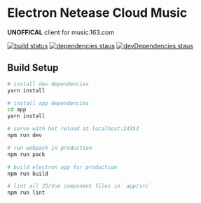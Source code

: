 # Electron Netease Cloud Music

**UNOFFICAL** client for music.163.com

[![build status](https://api.travis-ci.org/Rocket1184/electron-netease-cloud-music.svg?branch=dev)](https://travis-ci.org/Rocket1184/electron-netease-cloud-music/builds)
[![dependencies staus](https://david-dm.org/rocket1184/electron-netease-cloud-music/status.svg)](https://david-dm.org/rocket1184/electron-netease-cloud-music/dev)
[![devDependencies staus](https://david-dm.org/rocket1184/electron-netease-cloud-music/dev-status.svg)](https://david-dm.org/rocket1184/electron-netease-cloud-music/dev?type=dev)

## Build Setup

``` bash
# install dev dependencies
yarn install

# install app dependencies
cd app
yarn install

# serve with hot reload at localhost:24353
npm run dev

# run webpack in production
npm run pack

# build electron app for production
npm run build

# lint all JS/Vue component files in `app/src`
npm run lint
```
